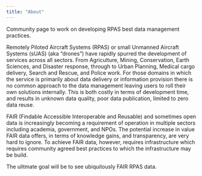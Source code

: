 ```yaml
---
title: "About"
---
```


Community page to work on developing RPAS best data management practices.  

Remotely Piloted Aircraft Systems (RPAS) or small Unmanned Aircraft Systems (sUAS) (aka “drones”) have rapidly spurred the development of services across all sectors.  From Agriculture, Mining, Conservation, Earth Sciences, and Disaster response, through to Urban Planning, Medical cargo delivery, Search and Rescue, and Police work.  For those domains in which the service is primarily about data delivery or information provision there is no common approach to the data management leaving users to roll their own solutions internally.  This is both costly in terms of development time, and results in unknown data quality, poor data publication, limited to zero data reuse.

FAIR (Findable Accessible Interoperable and Reusable) and sometimes open data is increasingly becoming a requirement of operation in multiple sectors including academia, government, and NPOs.  The potential increase in value FAIR data offers,  in terms of knowledge gains, and transparency, are very hard to ignore. To achieve FAIR data, however, requires infrastructure which requires community agreed best practices to which the infrastructure may be build.  


The ulitmate goal will be to see ubiquitously FAIR RPAS data.
